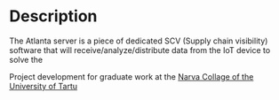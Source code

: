 # Description

The Atlanta server is a piece of dedicated SCV (Supply chain visibility) software that will receive/analyze/distribute data from the IoT device to solve the

Project development for graduate work at the [Narva Collage of the University of Tartu](https://narva.ut.ee/en)

